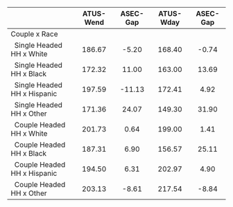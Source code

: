 
|                      |    ATUS-Wend |     ASEC-Gap |    ATUS-Wday |     ASEC-Gap |
| -------------------- | :----------: | :----------: | :----------: | :----------: |
| Couple x Race        |              |              |              |              |
| &nbsp;&nbsp;Single Headed HH x White |       186.67 |        -5.20 |       168.40 |        -0.74 |
| &nbsp;&nbsp;Single Headed HH x Black |       172.32 |        11.00 |       163.00 |        13.69 |
| &nbsp;&nbsp;Single Headed HH x Hispanic |       197.59 |       -11.13 |       172.41 |         4.92 |
| &nbsp;&nbsp;Single Headed HH x Other |       171.36 |        24.07 |       149.30 |        31.90 |
| &nbsp;&nbsp;Couple Headed HH x White |       201.73 |         0.64 |       199.00 |         1.41 |
| &nbsp;&nbsp;Couple Headed HH x Black |       187.31 |         6.90 |       156.57 |        25.11 |
| &nbsp;&nbsp;Couple Headed HH x Hispanic |       194.50 |         6.31 |       202.97 |         4.90 |
| &nbsp;&nbsp;Couple Headed HH x Other |       203.13 |        -8.61 |       217.54 |        -8.84 |

